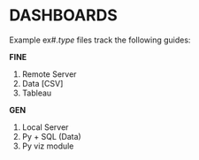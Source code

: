 # DASHBOARDS

Example ex#.*type* files track the following guides:

**FINE**
1. Remote Server
2. Data [CSV]
3. Tableau

**GEN**
1. Local Server
2. Py + SQL (Data)
3. Py viz module